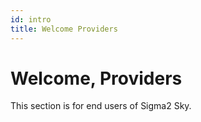 ```yaml
---
id: intro
title: Welcome Providers
---
```


# Welcome, Providers

This section is for end users of Sigma2 Sky.
